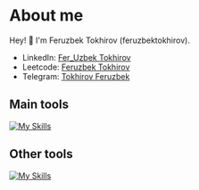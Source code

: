 # About me
<p>Hey! 👋 I'm Feruzbek Tokhirov (feruzbektokhirov).</p>

- LinkedIn:                            [Fer_Uzbek Tokhirov](https://www.linkedin.com/in/fer-uzbek-tokhirov-714ba4305/)
- Leetcode:                           [Feruzbek Tokhirov](https://leetcode.com/u/475z53SBn4/)
- Telegram:                           [Tokhirov Feruzbek](https://t.me/feruztokhirov)
## Main tools
[![My Skills](https://skillicons.dev/icons?i=python,css,html,js,django)](https://skillicons.dev)

## Other tools
[![My Skills](https://skillicons.dev/icons?i=git,vscode,pycharm,github,telegram)](https://skillicons.dev)


